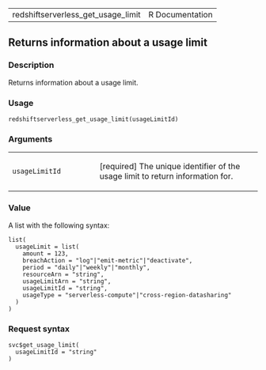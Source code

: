 <table style="width: 100%;">
<tbody>
<tr class="odd">
<td>redshiftserverless_get_usage_limit</td>
<td style="text-align: right;">R Documentation</td>
</tr>
</tbody>
</table>

## Returns information about a usage limit

### Description

Returns information about a usage limit.

### Usage

    redshiftserverless_get_usage_limit(usageLimitId)

### Arguments

<table>
<colgroup>
<col style="width: 35%" />
<col style="width: 65%" />
</colgroup>
<tbody>
<tr class="odd">
<td><code
id="redshiftserverless_get_usage_limit_:_usageLimitId">usageLimitId</code></td>
<td><p>[required] The unique identifier of the usage limit to return
information for.</p></td>
</tr>
</tbody>
</table>

### Value

A list with the following syntax:

    list(
      usageLimit = list(
        amount = 123,
        breachAction = "log"|"emit-metric"|"deactivate",
        period = "daily"|"weekly"|"monthly",
        resourceArn = "string",
        usageLimitArn = "string",
        usageLimitId = "string",
        usageType = "serverless-compute"|"cross-region-datasharing"
      )
    )

### Request syntax

    svc$get_usage_limit(
      usageLimitId = "string"
    )

